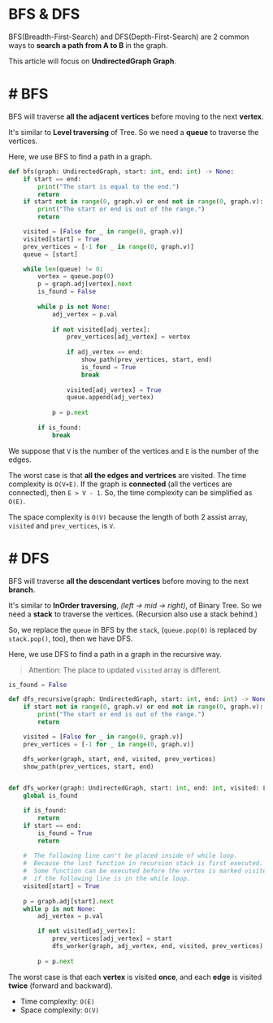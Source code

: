 #  BFS & DFS

BFS(Breadth-First-Search) and DFS(Depth-First-Search) are 2 common ways to **search a path from A to B** in the graph.

This article will focus on **UndirectedGraph Graph**.

# #  BFS

BFS will traverse **all the adjacent vertices** before moving to the next **vertex**.

It's similar to **Level traversing** of Tree. So we need a **queue** to traverse the vertices.

Here, we use BFS to find a path in a graph.

```python
def bfs(graph: UndirectedGraph, start: int, end: int) -> None:
    if start == end:
        print("The start is equal to the end.")
        return
    if start not in range(0, graph.v) or end not in range(0, graph.v):
        print("The start or end is out of the range.")
        return

    visited = [False for _ in range(0, graph.v)]
    visited[start] = True
    prev_vertices = [-1 for _ in range(0, graph.v)]
    queue = [start]

    while len(queue) != 0:
        vertex = queue.pop(0)
        p = graph.adj[vertex].next
        is_found = False
        
        while p is not None:
            adj_vertex = p.val
            
            if not visited[adj_vertex]:
                prev_vertices[adj_vertex] = vertex
                
                if adj_vertex == end:
                    show_path(prev_vertices, start, end)
                    is_found = True
                    break
                
                visited[adj_vertex] = True
                queue.append(adj_vertex)
            
            p = p.next
        
        if is_found:
            break
```

We suppose that `V` is the number of the vertices and `E` is the number of the edges.

The worst case is that **all the edges and vertrices** are visited. The time complexity is `O(V+E)`. If the graph is **connected** (all the vertices are connected), then `E > V - 1`. So, the time complexity can be simplified as `O(E)`.

The space complexity is `O(V)` because the length of both 2 assist array, `visited` and `prev_vertices`, is `V`.


# #  DFS

BFS will traverse **all the descendant vertices** before moving to the next **branch**.

It's similar to **InOrder traversing**, *(left -> mid -> right)*, of Binary Tree. So we need a **stack** to traverse the vertices. (Recursion also use a stack behind.)

So, we replace the `queue` in BFS by the `stack`, (`queue.pop(0)` is replaced by `stack.pop()`, too), then we have DFS.

Here, we use DFS to find a path in a graph in the recursive way.

> Attention: The place to updated `visited` array is different.

```python
is_found = False 

def dfs_recursive(graph: UndirectedGraph, start: int, end: int) -> None:
    if start not in range(0, graph.v) or end not in range(0, graph.v):
        print("The start or end is out of the range.")
        return

    visited = [False for _ in range(0, graph.v)]
    prev_vertices = [-1 for _ in range(0, graph.v)]

    dfs_worker(graph, start, end, visited, prev_vertices)
    show_path(prev_vertices, start, end)


def dfs_worker(graph: UndirectedGraph, start: int, end: int, visited: List[bool], prev_vertices: List[int]) -> None:
    global is_found

    if is_found:
        return
    if start == end:
        is_found = True
        return
    
    #  The following line can't be placed inside of while loop.
    #  Because the last function in recursion stack is first executed.
    #  Some function can be executed before the vertex is marked visited 
    #  if the following line is in the while loop.
    visited[start] = True
    
    p = graph.adj[start].next
    while p is not None:
        adj_vertex = p.val

        if not visited[adj_vertex]:
            prev_vertices[adj_vertex] = start
            dfs_worker(graph, adj_vertex, end, visited, prev_vertices)
        
        p = p.next
```

The worst case is that each **vertex** is visited **once**, and each **edge** is visited **twice** (forward and backward).

- Time complexity: `O(E)`
- Space complexity: `O(V)`


